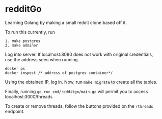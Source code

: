 # redditGo

Learning Golang by making a small reddit clone based off it.

To run this currently, run 
```
1. make postgres
2. make adminer
```
Log into server. If localhost:8080 does not work with original credentials, use the address seen when running 
```
docker ps
docker inspect /* address of postgres container*/
```
Using the obtained IP, log in.
Now, run ```make migrate``` to create all the tables.

Finally, running ```go run cmd/redditgo/main.go``` will permit you to access localhost:3000/threads 

To create or remove threads, follow the buttons provided on the `/threads` endpoint. 

